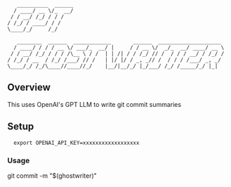 ```
   __________  ______
  / ____/ __ \/_  __/
 / / __/ /_/ / / /   
/ /_/ / ____/ / /    
\____/_/     /_/     
                     
   ________  ______  ____________       ______  ____________________ 
  / ____/ / / / __ \/ ___/_  __/ |     / / __ \/  _/_  __/ ____/ __ \
 / / __/ /_/ / / / /\__ \ / /  | | /| / / /_/ // /  / / / __/ / /_/ /
/ /_/ / __  / /_/ /___/ // /   | |/ |/ / _, _// /  / / / /___/ _, _/ 
\____/_/ /_/\____//____//_/    |__/|__/_/ |_/___/ /_/ /_____/_/ |_|  

```


## Overview

This uses OpenAI's GPT LLM to write git commit summaries

        
## Setup

      export OPENAI_API_KEY=xxxxxxxxxxxxxxxxxx
### Usage        
git commit -m "$(ghostwriter)"

